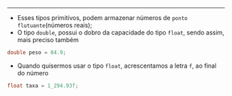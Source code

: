 ___
- Esses tipos primitivos, podem armazenar números de `ponto flutuante`(números reais);
- O tipo `double`, possui o dobro da capacidade do tipo `float`, sendo assim, mais preciso também
```java
double peso = 84.9;
```
- Quando quisermos usar o tipo `float`, acrescentamos a letra `f`, ao final do número
```java
float taxa = 1_294.93f;
```
